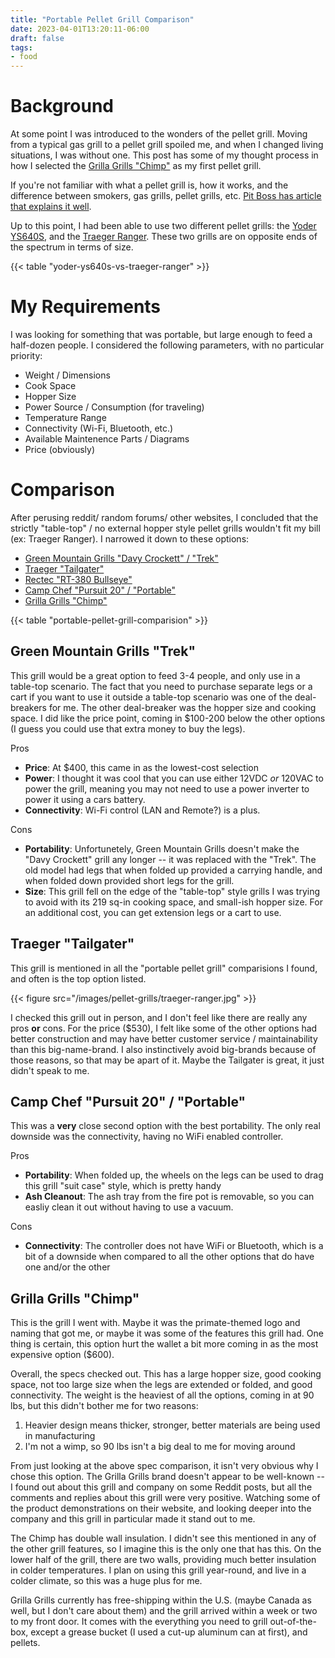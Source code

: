 ```yaml
---
title: "Portable Pellet Grill Comparison"
date: 2023-04-01T13:20:11-06:00
draft: false
tags:
- food
---
```


# Background 

At some point I was introduced to the wonders of the pellet grill. Moving from a typical gas grill to a pellet grill spoiled me, and when I changed living situations, I was without one. This post has some of my thought process in how I selected the [Grilla Grills "Chimp"](https://www.grillagrills.com/) as my first pellet grill.

If you're not familiar with what a pellet grill is, how it works, and the difference between smokers, gas grills, pellet grills, etc. [Pit Boss has article that explains it well](https://pitboss-grills.com/smoke-science/back-to-basics/pellet-grills-101-how-do-pellet-grills-work).

Up to this point, I had been able to use two different pellet grills: the [Yoder YS640S](https://www.yodersmokers.com/pellet/the-ys640s-pellet-grill/), and the [Traeger Ranger](https://www.traeger.com/pellet-grills/portable/ranger). These two grills are on opposite ends of the spectrum in terms of size.

{{< table "yoder-ys640s-vs-traeger-ranger" >}}

# My Requirements

I was looking for something that was portable, but large enough to feed a half-dozen people. I considered the following parameters, with no particular priority:

- Weight / Dimensions
- Cook Space
- Hopper Size
- Power Source / Consumption (for traveling)
- Temperature Range
- Connectivity (Wi-Fi, Bluetooth, etc.)
- Available Maintenence Parts / Diagrams
- Price (obviously)

# Comparison

After perusing reddit/ random forums/ other websites, I concluded that the strictly "table-top" / no external hopper style pellet grills wouldn't fit my bill (ex: Traeger Ranger). I narrowed it down to these options:

- [Green Mountain Grills "Davy Crockett" / "Trek"](https://greenmountaingrills.com/products/grills/prime/trek/) 
- [Traeger "Tailgater"](https://www.traeger.com/pellet-grills/portable/tailgater-black)
- [Rectec "RT-380 Bullseye"](https://www.recteq.com/products/rt-b380-wood-pellet-grill)
- [Camp Chef "Pursuit 20" / "Portable"](https://www.campchef.com/camp-chef-%7C-pursuit-pellet-grill/CC-PPG20.html)
- [Grilla Grills "Chimp"](https://www.grillagrills.com/products/chimp-tailgater-wood-pellet-grill)

{{< table "portable-pellet-grill-comparision" >}}

## Green Mountain Grills "Trek"

This grill would be a great option to feed 3-4 people, and only use in a table-top scenario. The fact that you need to purchase separate legs or a cart if you want to use it outside a table-top scenario was one of the deal-breakers for me. The other deal-breaker was the hopper size and cooking space. I did like the price point, coming in $100-200 below the other options (I guess you could use that extra money to buy the legs).

Pros
* __Price__: At $400, this came in as the lowest-cost selection
* __Power__: I thought it was cool that you can use either 12VDC _or_ 120VAC to power the grill, meaning you may not need to use a power inverter to power it using a cars battery.
* __Connectivity__: Wi-Fi control (LAN and Remote?) is a plus. 

Cons 

* __Portability__: Unfortunetely, Green Mountain Grills doesn't make the "Davy Crockett" grill any longer -- it was replaced with the "Trek". The old model had legs that when folded up provided a carrying handle, and when folded down provided short legs for the grill.
* __Size__: This grill fell on the edge of the "table-top" style grills I was trying to avoid with its 219 sq-in cooking space, and small-ish hopper size. For an additional cost, you can get extension legs or a cart to use.

## Traeger "Tailgater"

This grill is mentioned in all the "portable pellet grill" comparisions I found, and often is the top option listed. 

{{< figure src="/images/pellet-grills/traeger-ranger.jpg" >}}

I checked this grill out in person, and I don't feel like there are really any pros __or__ cons. For the price ($530), I felt like some of the other options had better construction and may have better customer service / maintainability than this big-name-brand. I also instinctively avoid big-brands because of those reasons, so that may be apart of it. Maybe the Tailgater is great, it just didn't speak to me.


## Camp Chef "Pursuit 20" / "Portable"

This was a __very__ close second option with the best portability. The only real downside was the connectivity, having no WiFi enabled controller.

Pros
* __Portability__: When folded up, the wheels on the legs can be used to drag this grill "suit case" style, which is pretty handy
* __Ash Cleanout__: The ash tray from the fire pot is removable, so you can easliy clean it out without having to use a vacuum.

Cons
* __Connectivity__: The controller does not have WiFi or Bluetooth, which is a bit of a downside when compared to all the other options that do have one and/or the other

## Grilla Grills "Chimp"

This is the grill I went with. Maybe it was the primate-themed logo and naming that got me, or maybe it was some of the features this grill had. One thing is certain, this option hurt the wallet a bit more coming in as the most expensive option ($600).

Overall, the specs checked out. This has a large hopper size, good cooking space, not too large size when the legs are extended or folded, and good connectivity. The weight is the heaviest of all the options, coming in at 90 lbs, but this didn't bother me for two reasons:

1. Heavier design means thicker, stronger, better materials are being used in manufacturing
2. I'm not a wimp, so 90 lbs isn't a big deal to me for moving around

From just looking at the above spec comparison, it isn't very obvious why I chose this option. The Grilla Grills brand doesn't appear to be well-known -- I found out about this grill and company on some Reddit posts, but all the comments and replies about this grill were very positive. Watching some of the product demonstrations on their website, and looking deeper into the company and this grill in particular made it stand out to me.

The Chimp has double wall insulation. I didn't see this mentioned in any of the other grill features, so I imagine this is the only one that has this. On the lower half of the grill, there are two walls, providing much better insulation in colder temperatures. I plan on using this grill year-round, and live in a colder climate, so this was a huge plus for me.

Grilla Grills currently has free-shipping within the U.S. (maybe Canada as well, but I don't care about them) and the grill arrived within a week or two to my front door. It comes with the everything you need to grill out-of-the-box, except a grease bucket (I used a cut-up aluminum can at first), and pellets.

